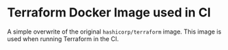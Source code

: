 # Terraform Docker Image used in CI

A simple overwrite of the original `hashicorp/terraform` image.
This image is used when running Terraform in the CI.
